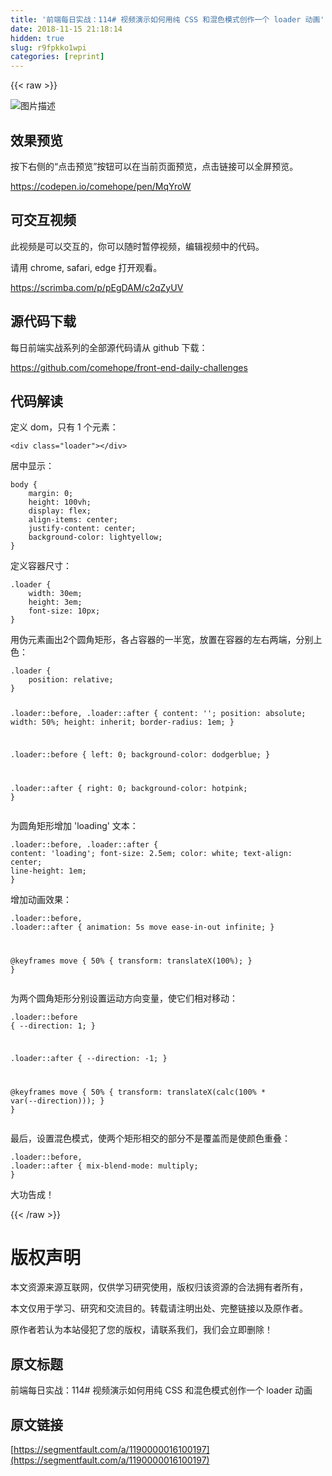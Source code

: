 ```yaml
---
title: '前端每日实战：114# 视频演示如何用纯 CSS 和混色模式创作一个 loader 动画' 
date: 2018-11-15 21:18:14
hidden: true
slug: r9fpkko1wpi
categories: [reprint]
---
```


{{< raw >}}
<p><span class="img-wrap"><img data-src="/img/bVbfIyK?w=400&amp;h=303" src="https://static.alili.tech/img/bVbfIyK?w=400&amp;h=303" alt="&#x56FE;&#x7247;&#x63CF;&#x8FF0;" title="&#x56FE;&#x7247;&#x63CF;&#x8FF0;"></span></p><h2>&#x6548;&#x679C;&#x9884;&#x89C8;</h2><p>&#x6309;&#x4E0B;&#x53F3;&#x4FA7;&#x7684;&#x201C;&#x70B9;&#x51FB;&#x9884;&#x89C8;&#x201D;&#x6309;&#x94AE;&#x53EF;&#x4EE5;&#x5728;&#x5F53;&#x524D;&#x9875;&#x9762;&#x9884;&#x89C8;&#xFF0C;&#x70B9;&#x51FB;&#x94FE;&#x63A5;&#x53EF;&#x4EE5;&#x5168;&#x5C4F;&#x9884;&#x89C8;&#x3002;</p><p><a href="https://codepen.io/comehope/pen/MqYroW" rel="nofollow noreferrer">https://codepen.io/comehope/pen/MqYroW</a></p><h2>&#x53EF;&#x4EA4;&#x4E92;&#x89C6;&#x9891;</h2><p>&#x6B64;&#x89C6;&#x9891;&#x662F;&#x53EF;&#x4EE5;&#x4EA4;&#x4E92;&#x7684;&#xFF0C;&#x4F60;&#x53EF;&#x4EE5;&#x968F;&#x65F6;&#x6682;&#x505C;&#x89C6;&#x9891;&#xFF0C;&#x7F16;&#x8F91;&#x89C6;&#x9891;&#x4E2D;&#x7684;&#x4EE3;&#x7801;&#x3002;</p><p>&#x8BF7;&#x7528; chrome, safari, edge &#x6253;&#x5F00;&#x89C2;&#x770B;&#x3002;</p><p><a href="https://scrimba.com/p/pEgDAM/c2qZyUV" rel="nofollow noreferrer">https://scrimba.com/p/pEgDAM/c2qZyUV</a></p><h2>&#x6E90;&#x4EE3;&#x7801;&#x4E0B;&#x8F7D;</h2><p>&#x6BCF;&#x65E5;&#x524D;&#x7AEF;&#x5B9E;&#x6218;&#x7CFB;&#x5217;&#x7684;&#x5168;&#x90E8;&#x6E90;&#x4EE3;&#x7801;&#x8BF7;&#x4ECE; github &#x4E0B;&#x8F7D;&#xFF1A;</p><p><a href="https://github.com/comehope/front-end-daily-challenges" rel="nofollow noreferrer">https://github.com/comehope/front-end-daily-challenges</a></p><h2>&#x4EE3;&#x7801;&#x89E3;&#x8BFB;</h2><p>&#x5B9A;&#x4E49; dom&#xFF0C;&#x53EA;&#x6709; 1 &#x4E2A;&#x5143;&#x7D20;&#xFF1A;</p><pre><code class="css">&lt;div class=&quot;loader&quot;&gt;&lt;/div&gt;</code></pre><p>&#x5C45;&#x4E2D;&#x663E;&#x793A;&#xFF1A;</p><pre><code class="css">body {
    margin: 0;
    height: 100vh;
    display: flex;
    align-items: center;
    justify-content: center;
    background-color: lightyellow;
}</code></pre><p>&#x5B9A;&#x4E49;&#x5BB9;&#x5668;&#x5C3A;&#x5BF8;&#xFF1A;</p><pre><code class="css">.loader {
    width: 30em;
    height: 3em;
    font-size: 10px;
}</code></pre><p>&#x7528;&#x4F2A;&#x5143;&#x7D20;&#x753B;&#x51FA;2&#x4E2A;&#x5706;&#x89D2;&#x77E9;&#x5F62;&#xFF0C;&#x5404;&#x5360;&#x5BB9;&#x5668;&#x7684;&#x4E00;&#x534A;&#x5BBD;&#xFF0C;&#x653E;&#x7F6E;&#x5728;&#x5BB9;&#x5668;&#x7684;&#x5DE6;&#x53F3;&#x4E24;&#x7AEF;&#xFF0C;&#x5206;&#x522B;&#x4E0A;&#x8272;&#xFF1A;</p><pre><code class="css">.loader {
    position: relative;
}

.loader::before,
.loader::after {
    content: &apos;&apos;;
    position: absolute;
    width: 50%;
    height: inherit;
    border-radius: 1em;
}

.loader::before {
    left: 0;
    background-color: dodgerblue;
}

.loader::after {
    right: 0;
    background-color: hotpink;
}</code></pre><p>&#x4E3A;&#x5706;&#x89D2;&#x77E9;&#x5F62;&#x589E;&#x52A0; &apos;loading&apos; &#x6587;&#x672C;&#xFF1A;</p><pre><code class="css">.loader::before,
.loader::after {
    content: &apos;loading&apos;;
    font-size: 2.5em;
    color: white;
    text-align: center;
    line-height: 1em;
}</code></pre><p>&#x589E;&#x52A0;&#x52A8;&#x753B;&#x6548;&#x679C;&#xFF1A;</p><pre><code class="css">.loader::before,
.loader::after {
    animation: 5s move ease-in-out infinite;
}

@keyframes move {
    50% {
        transform: translateX(100%);
    }
}</code></pre><p>&#x4E3A;&#x4E24;&#x4E2A;&#x5706;&#x89D2;&#x77E9;&#x5F62;&#x5206;&#x522B;&#x8BBE;&#x7F6E;&#x8FD0;&#x52A8;&#x65B9;&#x5411;&#x53D8;&#x91CF;&#xFF0C;&#x4F7F;&#x5B83;&#x4EEC;&#x76F8;&#x5BF9;&#x79FB;&#x52A8;&#xFF1A;</p><pre><code class="css">.loader::before {
    --direction: 1;
}

.loader::after {
    --direction: -1;
}

@keyframes move {
    50% {
        transform: translateX(calc(100% * var(--direction)));
    }
}</code></pre><p>&#x6700;&#x540E;&#xFF0C;&#x8BBE;&#x7F6E;&#x6DF7;&#x8272;&#x6A21;&#x5F0F;&#xFF0C;&#x4F7F;&#x4E24;&#x4E2A;&#x77E9;&#x5F62;&#x76F8;&#x4EA4;&#x7684;&#x90E8;&#x5206;&#x4E0D;&#x662F;&#x8986;&#x76D6;&#x800C;&#x662F;&#x4F7F;&#x989C;&#x8272;&#x91CD;&#x53E0;&#xFF1A;</p><pre><code class="css">.loader::before,
.loader::after {
    mix-blend-mode: multiply;
}</code></pre><p>&#x5927;&#x529F;&#x544A;&#x6210;&#xFF01;</p>
{{< /raw >}}

# 版权声明
本文资源来源互联网，仅供学习研究使用，版权归该资源的合法拥有者所有，

本文仅用于学习、研究和交流目的。转载请注明出处、完整链接以及原作者。 

原作者若认为本站侵犯了您的版权，请联系我们，我们会立即删除！

## 原文标题
前端每日实战：114# 视频演示如何用纯 CSS 和混色模式创作一个 loader 动画

## 原文链接
[https://segmentfault.com/a/1190000016100197](https://segmentfault.com/a/1190000016100197)

